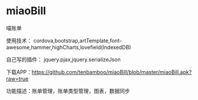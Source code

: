 # miaoBill
喵账单


使用技术： cordova,bootstrap,artTemplate,font-awesome,hammer,highCharts,lovefield(IndexedDB)


自己写的插件： jquery.pjax,jquery.serializeJson


下载APP：https://github.com/tenbamboo/miaoBill/blob/master/miaoBill.apk?raw=true



功能描述：账单管理，账单类型管理，图表，数据同步







